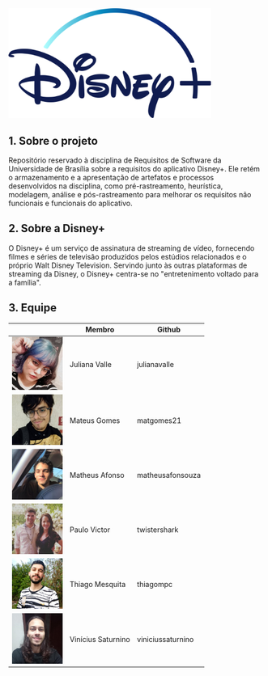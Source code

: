 <img src="./docs/assets/disney-logo.png" width="400">


## 1. Sobre o projeto

Repositório reservado à disciplina de Requisitos de Software da Universidade de Brasília sobre a requisitos do aplicativo Disney+. Ele retém o armazenamento e a apresentação de artefatos e processos desenvolvidos na disciplina, como pré-rastreamento, heurística, modelagem, análise e pós-rastreamento para melhorar os requisitos não funcionais e funcionais do aplicativo.

## 2. Sobre a Disney+
O Disney+ é um serviço de assinatura de streaming de vídeo, fornecendo filmes e séries de televisão produzidos pelos estúdios relacionados e o próprio Walt Disney Television. Servindo junto às outras plataformas de streaming da Disney, o Disney+ centra-se no "entretenimento voltado para a família".

## 3. Equipe

|                                                   | Membro           | Github       |
|---------------------------------------------------|------------------|--------------|
| <img src="./docs/assets/juliana.jpeg" width="100"> | Juliana Valle  | julianavalle |
| <img src="./docs/assets/mateus-gomes.jpg" width="100">    | Mateus Gomes |matgomes21    |
| <img src="./docs/assets/matheus-afonso.jpeg" width="100">| Matheus Afonso | matheusafonsouza    |
| <img src="./docs/assets/paulo.jpeg" width="100">   | Paulo Victor | twistershark |
| <img src="./docs/assets/thiago.jpeg" width="100">| Thiago Mesquita | thiagompc    |
| <img src="./docs/assets/vinicius.jpeg" width="100">   | Vinícius Saturnino |  viniciussaturnino |